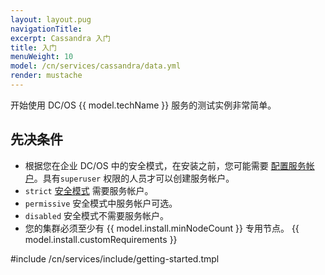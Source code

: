 ```yaml
---
layout: layout.pug
navigationTitle:
excerpt: Cassandra 入门
title: 入门
menuWeight: 10
model: /cn/services/cassandra/data.yml
render: mustache
---
```



开始使用 DC/OS {{ model.techName }} 服务的测试实例非常简单。

## 先决条件

- 根据您在企业 DC/OS 中的安全模式，在安装之前，您可能需要 [配置服务帐户](/cn/services/cassandra/2.3.0-3.0.16/security/#provisioning-a-service-account)。具有`superuser` 权限的人员才可以创建服务帐户。
 - `strict` [安全模式](/cn/1.11/security/ent/#security-modes) 需要服务帐户。
 - `permissive` 安全模式中服务帐户可选。
 - `disabled` 安全模式不需要服务帐户。
- 您的集群必须至少有 {{ model.install.minNodeCount }} 专用节点。
{{ model.install.customRequirements }}

#include /cn/services/include/getting-started.tmpl
